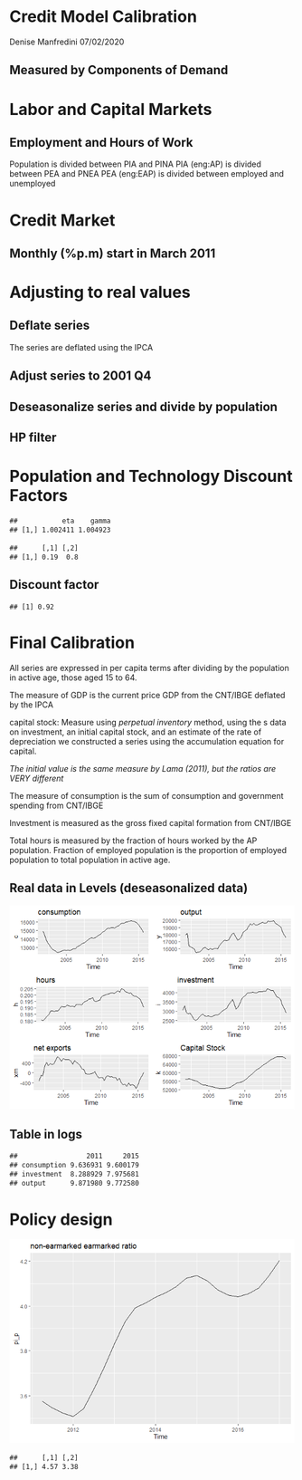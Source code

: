 Credit Model Calibration
================
Denise Manfredini
07/02/2020

## Measured by Components of Demand

# Labor and Capital Markets

## Employment and Hours of Work

<div class="alert alert-info">

Population is divided between PIA and PINA PIA (eng:AP) is divided
between PEA and PNEA PEA (eng:EAP) is divided between employed and
unemployed

</div>

# Credit Market

## Monthly (%p.m) start in March 2011

# Adjusting to real values

## Deflate series

The series are deflated using the IPCA

## Adjust series to 2001 Q4

## Deseasonalize series and divide by population

## HP filter

# Population and Technology Discount Factors

    ##           eta    gamma
    ## [1,] 1.002411 1.004923

    ##      [,1] [,2]
    ## [1,] 0.19  0.8

## Discount factor

    ## [1] 0.92

# Final Calibration

All series are expressed in per capita terms after dividing by the
population in active age, those aged 15 to 64.

The measure of GDP is the current price GDP from the CNT/IBGE deflated
by the IPCA

capital stock: Measure using *perpetual inventory* method, using the s
data on investment, an initial capital stock, and an estimate of the
rate of depreciation we constructed a series using the accumulation
equation for capital.

*The initial value is the same measure by Lama (2011), but the ratios
are VERY different*

The measure of consumption is the sum of consumption and government
spending from CNT/IBGE

Investment is measured as the gross fixed capital formation from
CNT/IBGE

Total hours is measured by the fraction of hours worked by the AP
population. Fraction of employed population is the proportion of
employed population to total population in active
age.

## Real data in Levels (deseasonalized data)

![](credit_model_calibration_files/figure-gfm/unnamed-chunk-18-1.png)<!-- -->

## Table in logs

    ##                 2011     2015
    ## consumption 9.636931 9.600179
    ## investment  8.288929 7.975681
    ## output      9.871980 9.772580

# Policy design

![](credit_model_calibration_files/figure-gfm/unnamed-chunk-20-1.png)<!-- -->

    ##      [,1] [,2]
    ## [1,] 4.57 3.38
